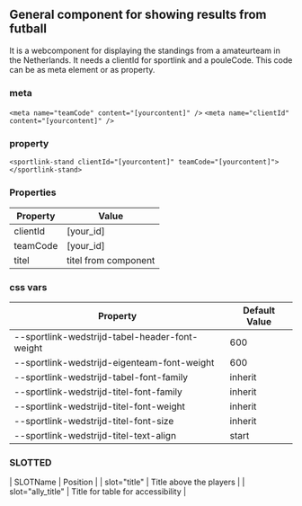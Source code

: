 ## General component for showing results from futball

It is a webcomponent for displaying the standings from a amateurteam in the Netherlands. It needs a clientId for sportlink and a pouleCode. This code can be as meta element or as property.

### meta
`<meta name="teamCode" content="[yourcontent]" />`
`<meta name="clientId" content="[yourcontent]" />`

### property
`<sportlink-stand clientId="[yourcontent]" teamCode="[yourcontent]"></sportlink-stand>`


### Properties

| Property    | Value |
| -------- | ------- |
| clientId  | [your_id] |
| teamCode  | [your_id] |
| titel  | titel from component |


### css vars

| Property    | Default Value |
| -------- | ------- |
| --sportlink-wedstrijd-tabel-header-font-weight | 600 |
| --sportlink-wedstrijd-eigenteam-font-weight | 600 |
| --sportlink-wedstrijd-tabel-font-family | inherit |
| --sportlink-wedstrijd-titel-font-family | inherit |
| --sportlink-wedstrijd-titel-font-weight | inherit |
| --sportlink-wedstrijd-titel-font-size | inherit |
| --sportlink-wedstrijd-titel-text-align | start |


### SLOTTED

| SLOTName | Position |
| slot="title" | Title above the players |
| slot="ally_title" | Title for table for accessibility |
